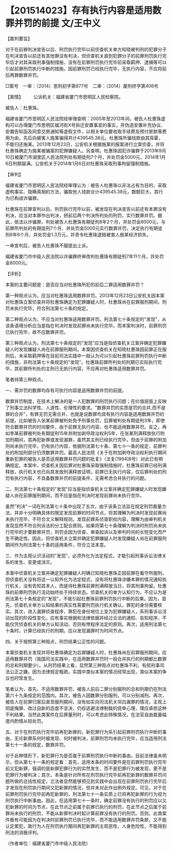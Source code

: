 # 【201514023】存有执行内容是适用数罪并罚的前提 文/王中义

【裁判要旨】

对于在前罪判决宣告以后、刑罚执行完毕以前侦查机关单方知晓被判刑的犯罪分子在判决宣告以前还有其他罪没有判决，但侦查机关直到犯罪分子的前罪刑罚执行完毕后才对其采取刑事强制措施，没有在前罪刑罚执行完毕前采取羁押、逮捕等可以引起前罪刑罚执行中断的措施，因前罪刑罚已经执行完毕，无执行内容，不应将前后两罪数罪并罚。

□案号　一审：（2014）思刑初字第877号　二审：（2014）厦刑终字第406号

【案情】 　　公诉机关：福建省厦门市思明区人民检察院。

被告人：杜惠珠。

福建省厦门市思明区人民法院经审理查明：2005年至2013年间，被告人杜惠珠虚构可以办理厦门市思明区福河街X号拆迁安置事宜的事实，并伪造安置补充协议、安置告知函及同意交房通知等虚假文件，以相关单位要收取手续费及预付房款等费用为由，先后向被害人施某骗得共计439545.38元。杜惠珠所骗钱款由其挥霍，不能归还施某。2013年12月23日，公安机关根据施某的报案进行立案侦查，并将杜惠珠确定为施某被骗案的犯罪嫌疑人。另查明，杜惠珠因犯诈骗罪于2013年9月10日被厦门市湖里区人民法院判处有期徒刑7个月，并处罚金5000元，2014年1月6日刑期届满。公安机关于2014年1月6日对杜惠珠采取刑事拘留强制措施。

【审判】

福建省厦门市思明区人民法院经审理认为：被告人杜惠珠以非法占有为目的，采取虚构事实、隐瞒真相的方法，骗取他人钱款合计439545.38元，数额巨大，其行为已构成诈骗罪。

杜惠珠在前罪宣判以后、刑罚执行完毕以前，被发现在判决宣告以前还有本罪没有判决，应当对本罪作出判决，把前后两个判决所判处的刑罚，实行数罪并罚。据此，依法以诈骗罪，判处被告人杜惠珠有期徒刑8年2个月，并处罚金8000元，与前罪所判处的有期徒刑7个月、并处罚金5000元实行数罪并罚，决定执行有期徒刑8年6个月，并处罚金1.3万元，并责令杜惠珠退赔被害人施某经济损失。

一审宣判后，被告人杜惠珠不服提出上诉。

福建省厦门市中级人民法院以诈骗罪终审改判杜惠珠有期徒刑7年11个月，并处罚金8000元。

【评析】

本案的主要问题是：是否应当对杜惠珠所犯的前后二罪适用数罪并罚？

第一种观点认为，应当对杜惠珠适用数罪并罚。2013年12月23日公安机关因本案对杜惠珠立案侦查并将杜惠珠确定为犯罪嫌疑人时，杜惠珠尚在前罪服刑期间，刑罚未执行完毕，符合刑法第七十条的规定。

第二种观点认为，不应当对杜惠珠适用数罪并罚。刑法第七十条规定的"发现"，从该条语境分析应当是指在判决时发现前罪尚未执行完毕。而本案判决时，前罪刑罚已执行完毕，故不应数罪并罚。

第三种观点认为，刑法第七十条规定的"发现"应当是指侦查机关立案并确定犯罪嫌疑人时发现嫌疑人尚在前罪服刑期间。本案因侦查机关在知晓杜惠珠因前罪正在服刑后，未采取羁押等在目前司法实践中一般认为可以引起杜惠珠前罪刑罚执行中断的措施，非刑法第七十条规定的"发现"。杜惠珠前罪所判处的刑期已实际执行完毕，其前罪所判处的主刑已无执行内容，不应再对杜惠珠适用数罪并罚。

笔者持第三种观点。

一、需并罚的数罪均存有可执行内容是适用数罪并罚的前提。

数罪并罚制度，在技术上解决的是一人犯数罪的刑罚执行问题；在价值层面上反映了刑事立法科学性、人道性、伦理性的要求。"数罪并罚的实质是罚的合并,而不是罪的合并"，有罪无罚无需合并，也就是说数罪均具有执行内容是适用数罪并罚的前提。比如被告人张某前罪被判处免予刑事处罚，后罪被判处有期徒刑3年，即使符合数罪并罚的时间要件，由于前罪无执行内容，也不能适用数罪并罚。反之，再如李某前罪被判处有期徒刑15年并附加剥夺政治权利5年，在张某刑满释放执行附加刑期间，其再犯新罪或发现漏罪，虽然其主刑已经执行完毕，但由于前罪的附加刑尚未执行完毕，仍有执行内容，依据刑法第七十条、第七十一条的规定，前罪判处的附加刑部分仍须数罪并罚。最高人民法院《关于在附加剥夺政治权利执行期间重新犯罪的被告人是否适用数罪并罚问题的批复》（法复\[1994\]8号）对此已有明确规定。本案中，侦查机关因后罪对杜惠珠采取强制措施时，杜惠珠前罪已经刑满释放，执行机关也已向其发放刑满释放证明，前罪已无执行内容，仅后罪判处的刑罚有执行内容，不具备数罪并罚的前提条件，无需考虑合并执行的问题。

二、刑法第七十条规定的"发现"应当是指侦查机关立案并确定犯罪嫌疑人时发现嫌疑人尚在前罪服刑期间，而不应是指在判决时发现前罪尚未执行完毕。

虽然"判决"一词在刑法第七十条中出现了五次，由于该条立法旨在规定刑罚裁量方法，并非十分明确具体的限定发现前罪的时间节点，将其理解为判决时发现前罪尚未执行完毕，不符合文义解释规则。发现前罪系侦查职权内容，理解为由审判机关发现显然不符合刑诉法的分工配合原则。如果将第七十条理解为判决时刑罚尚未执行完毕的才要数罪并罚，刑罚会因为侦查、审查起诉以及审判时间的长短变化而产生不确定性。因此，将侦查机关立案并确定犯罪嫌疑人时发现嫌疑人尚在前罪服刑期间作为刑法第七十条的适用条件，符合立法本意。

三、作为主观认识活动的"发现"，必须外化为法定程式，才能引起刑事诉讼法律关系的发生、变更或消灭。

本案中侦查机关立案并确定犯罪嫌疑人时确已知晓杜惠珠正因前罪在看守所服刑，但侦查机关没有将这一认知外化为法定程式，没有将杜惠珠涉嫌本罪的情况通知执行机关，没有告知其本人，而是待杜惠珠前罪刑满释放当日，将其刑事拘留。杜惠珠的前罪刑罚执行活动始终处于持续状态。侦查机关的单方认知行为，不应认为是刑法第七十条规定的"发现"，不能引起杜惠珠前罪刑罚执行中断的后果。因为，首先，侦查机关单方认知结果的真实性需要刑罚执行机关确认，罪犯的身份需要核实。其次，进入漏罪侦查程序，罪犯在身份地位上变为犯罪嫌疑人，系刑事诉讼活动出现的阶段性变化，应有事实根据和法律依据并经过合法的通知、告知程序，不能仅凭侦查机关的单方认知活动，否则有悖程序法定的原则。再次，适用刑法第七十条时，计算已经执行的刑期，应以发现漏罪时为时间节点。

四、关于按照第三种观点，刑罚结果公正性的问题。

本案侦查机关发现并将杜惠珠确定为后罪嫌疑人时，杜惠珠尚在前罪服刑期间，应适用数罪并罚（我国司法实践中，在适用数罪并罚时一般合并执行的刑期都比数罪的总和刑期要少）。从刑罚结果上看，显然第三种观点对杜惠珠不利，有损刑事司法公正之嫌。因为法律规定粗疏，实践中类似本案的情况经常出现，类似本案的争议也时常发生。

笔者认为，首先，不适用数罪并罚，被告人前后二罪分别服刑的总和刑期仍在刑法第六十九条规定的范围内。其次，被告人因数罪分别服刑，可以分别减刑。再次，被告人在前罪归案后直至服刑期间，没有如实向司法机关坦白漏罪的情况，主观上彻底悔罪、改过自新的态度不坚决，仍存逃避法律制裁的侥幸心理，理应承担这种不利结果。当然此类案件在后罪量刑时，可以考虑此特殊情况，在法官自由裁量幅度内酌情从轻处罚。

五、对于在刑罚执行完毕前再犯新罪的，新犯罪行为系引起前罪刑罚执行中断的事由，无论新罪系何时被发现、何时被判决，前罪刑罚均未执行完毕，应当适用刑法第七十一条的规定，数罪并罚。

对于此种情形下，新犯罪行为是否属于前罪刑罚执行中断的事由，目前法律虽未明示，但从第七十一条的规定看：首先，适用本条的时间要件是在前罪刑罚执行完毕前又犯新罪，强调的是新罪犯罪行为的实然发生，而不是犯罪行为被发现，更不是犯罪行为被判决；其次，本条是针对所有在刑罚执行完毕前再犯新罪的数罪并罚问题所做的总括性规定，立法者显然能够预见到实践中会出现在前罪刑罚执行完毕后才发现在刑罚执行期间又犯新罪的情况，但并未对此作出例外规定。可见，对于在前罪刑罚执行完毕前再犯新罪的，刑法第七十一条实质上已将再犯新罪的行为视为刑罚执行中断事由。因此，在适用第七十一条时，确定前罪没有执行的刑罚应以又犯新罪的时间为节点，在此节点之前属于前罪已执行的刑罚，在此节点之后属于前罪尚未执行的刑罚，不能从新罪判决时起计算前罪没有执行的刑罚。否则，此类案件极有可能因为在判决时前罪刑罚已执行完毕，而不能适用数罪并罚条款，又不能认定累犯，致行为人在刑罚执行期间再犯新罪的主观恶性、人身危险性，不能得到刑法的消极评判。

（作者单位：福建省厦门市中级人民法院）